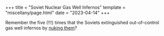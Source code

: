 +++
title = "Soviet Nuclear Gas Well Infernos"
template = "miscellany/page.html"
date = "2023-04-14"
+++

Remember the five (!!!) times that the Soviets extinguished out-of-control gas well infernos by [nuking them](https://en.wikipedia.org/wiki/Nuclear_Explosions_for_the_National_Economy)?


